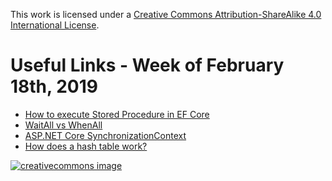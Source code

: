 This work is licensed under a
[Creative Commons Attribution-ShareAlike 4.0 International License](http://creativecommons.org/licenses/by-sa/4.0/).

Useful Links - Week of February 18th, 2019
======

- [How to execute Stored Procedure in EF Core](https://dotnetthoughts.net/how-to-execute-storedprocedure-in-ef-core/)
- [WaitAll vs WhenAll](https://stackoverflow.com/questions/6123406/waitall-vs-whenall)
- [ASP.NET Core SynchronizationContext](https://blog.stephencleary.com/2017/03/aspnetcore-synchronization-context.html)
- [How does a hash table work?](https://stackoverflow.com/a/730813)

[![creativecommons image](https://i.creativecommons.org/l/by-sa/4.0/80x15.png)](http://creativecommons.org/licenses/by-sa/4.0/)